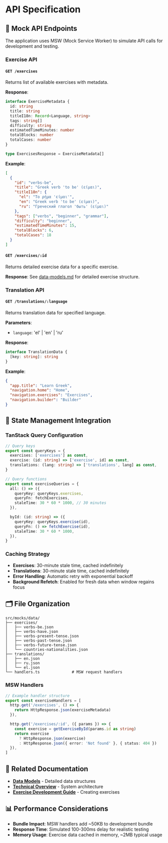 # API Specification

## 📡 Mock API Endpoints

The application uses MSW (Mock Service Worker) to simulate API calls for development and testing.

### Exercise API

#### `GET /exercises`

Returns list of available exercises with metadata.

**Response**:
```typescript
interface ExerciseMetadata {
  id: string
  title: string
  titleI18n: Record<Language, string>
  tags: string[]
  difficulty: string
  estimatedTimeMinutes: number
  totalBlocks: number
  totalCases: number
}

type ExercisesResponse = ExerciseMetadata[]
```

**Example**:
```json
[
  {
    "id": "verbs-be",
    "title": "Greek verb 'to be' (είμαι)",
    "titleI18n": {
      "el": "Το ρήμα 'είμαι'",
      "en": "Greek verb 'to be' (είμαι)",
      "ru": "Греческий глагол 'быть' (είμαι)"
    },
    "tags": ["verbs", "beginner", "grammar"],
    "difficulty": "beginner",
    "estimatedTimeMinutes": 15,
    "totalBlocks": 6,
    "totalCases": 18
  }
]
```

#### `GET /exercises/:id`

Returns detailed exercise data for a specific exercise.

**Response**:
See [data-models.md](data-models.md) for detailed exercise structure.

### Translation API

#### `GET /translations/:language`

Returns translation data for specified language.

**Parameters**:
- `language`: 'el' | 'en' | 'ru'

**Response**:
```typescript
interface TranslationData {
  [key: string]: string
}
```

**Example**:
```json
{
  "app.title": "Learn Greek",
  "navigation.home": "Home",
  "navigation.exercises": "Exercises",
  "navigation.builder": "Builder"
}
```

## 🔄 State Management Integration

### TanStack Query Configuration

```typescript
// Query keys
export const queryKeys = {
  exercises: ['exercises'] as const,
  exercise: (id: string) => ['exercise', id] as const,
  translations: (lang: string) => ['translations', lang] as const,
}

// Query functions
export const exerciseQueries = {
  all: () => ({
    queryKey: queryKeys.exercises,
    queryFn: fetchExercises,
    staleTime: 30 * 60 * 1000, // 30 minutes
  }),

  byId: (id: string) => ({
    queryKey: queryKeys.exercise(id),
    queryFn: () => fetchExercise(id),
    staleTime: 30 * 60 * 1000,
  }),
}
```

### Caching Strategy

- **Exercises**: 30-minute stale time, cached indefinitely
- **Translations**: 30-minute stale time, cached indefinitely
- **Error Handling**: Automatic retry with exponential backoff
- **Background Refetch**: Enabled for fresh data when window regains focus

## 🗂️ File Organization

```
src/mocks/data/
├── exercises/
│   ├── verbs-be.json
│   ├── verbs-have.json
│   ├── verbs-present-tense.json
│   ├── verbs-past-tense.json
│   ├── verbs-future-tense.json
│   └── countries-nationalities.json
├── translations/
│   ├── en.json
│   ├── ru.json
│   └── el.json
└── handlers.ts              # MSW request handlers
```

### MSW Handlers

```typescript
// Example handler structure
export const exerciseHandlers = [
  http.get('/exercises', () => {
    return HttpResponse.json(exerciseMetadata)
  }),

  http.get('/exercises/:id', ({ params }) => {
    const exercise = getExerciseById(params.id as string)
    return exercise
      ? HttpResponse.json(exercise)
      : HttpResponse.json({ error: 'Not found' }, { status: 404 })
  }),
]
```

## 🔗 Related Documentation

- **[Data Models](data-models.md)** - Detailed data structures
- **[Technical Overview](overview.md)** - System architecture
- **[Exercise Development Guide](../guides/exercise-development.md)** - Creating exercises

## 📊 Performance Considerations

- **Bundle Impact**: MSW handlers add ~50KB to development bundle
- **Response Time**: Simulated 100-300ms delay for realistic testing
- **Memory Usage**: Exercise data cached in memory, ~2MB typical usage